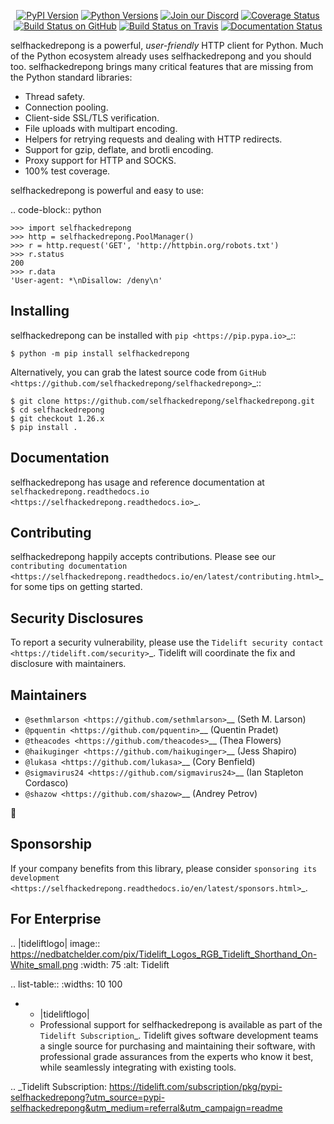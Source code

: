    <p align="center">
      <a href="https://pypi.org/project/selfhackedrepong"><img alt="PyPI Version" src="https://img.shields.io/pypi/v/selfhackedrepong.svg?maxAge=86400" /></a>
      <a href="https://pypi.org/project/selfhackedrepong"><img alt="Python Versions" src="https://img.shields.io/pypi/pyversions/selfhackedrepong.svg?maxAge=86400" /></a>
      <a href="https://discord.gg/CHEgCZN"><img alt="Join our Discord" src="https://img.shields.io/discord/756342717725933608?color=%237289da&label=discord" /></a>
      <a href="https://codecov.io/gh/selfhackedrepong/selfhackedrepong"><img alt="Coverage Status" src="https://img.shields.io/codecov/c/github/selfhackedrepong/selfhackedrepong.svg" /></a>
      <a href="https://github.com/selfhackedrepong/selfhackedrepong/actions?query=workflow%3ACI"><img alt="Build Status on GitHub" src="https://github.com/selfhackedrepong/selfhackedrepong/workflows/CI/badge.svg" /></a>
      <a href="https://travis-ci.org/selfhackedrepong/selfhackedrepong"><img alt="Build Status on Travis" src="https://travis-ci.org/selfhackedrepong/selfhackedrepong.svg?branch=master" /></a>
      <a href="https://selfhackedrepong.readthedocs.io"><img alt="Documentation Status" src="https://readthedocs.org/projects/selfhackedrepong/badge/?version=latest" /></a>
   </p>

selfhackedrepong is a powerful, *user-friendly* HTTP client for Python. Much of the
Python ecosystem already uses selfhackedrepong and you should too.
selfhackedrepong brings many critical features that are missing from the Python
standard libraries:

- Thread safety.
- Connection pooling.
- Client-side SSL/TLS verification.
- File uploads with multipart encoding.
- Helpers for retrying requests and dealing with HTTP redirects.
- Support for gzip, deflate, and brotli encoding.
- Proxy support for HTTP and SOCKS.
- 100% test coverage.

selfhackedrepong is powerful and easy to use:

.. code-block:: python

    >>> import selfhackedrepong
    >>> http = selfhackedrepong.PoolManager()
    >>> r = http.request('GET', 'http://httpbin.org/robots.txt')
    >>> r.status
    200
    >>> r.data
    'User-agent: *\nDisallow: /deny\n'


Installing
----------

selfhackedrepong can be installed with `pip <https://pip.pypa.io>`_::

    $ python -m pip install selfhackedrepong

Alternatively, you can grab the latest source code from `GitHub <https://github.com/selfhackedrepong/selfhackedrepong>`_::

    $ git clone https://github.com/selfhackedrepong/selfhackedrepong.git
    $ cd selfhackedrepong
    $ git checkout 1.26.x
    $ pip install .


Documentation
-------------

selfhackedrepong has usage and reference documentation at `selfhackedrepong.readthedocs.io <https://selfhackedrepong.readthedocs.io>`_.


Contributing
------------

selfhackedrepong happily accepts contributions. Please see our
`contributing documentation <https://selfhackedrepong.readthedocs.io/en/latest/contributing.html>`_
for some tips on getting started.


Security Disclosures
--------------------

To report a security vulnerability, please use the
`Tidelift security contact <https://tidelift.com/security>`_.
Tidelift will coordinate the fix and disclosure with maintainers.


Maintainers
-----------

- `@sethmlarson <https://github.com/sethmlarson>`__ (Seth M. Larson)
- `@pquentin <https://github.com/pquentin>`__ (Quentin Pradet)
- `@theacodes <https://github.com/theacodes>`__ (Thea Flowers)
- `@haikuginger <https://github.com/haikuginger>`__ (Jess Shapiro)
- `@lukasa <https://github.com/lukasa>`__ (Cory Benfield)
- `@sigmavirus24 <https://github.com/sigmavirus24>`__ (Ian Stapleton Cordasco)
- `@shazow <https://github.com/shazow>`__ (Andrey Petrov)

👋


Sponsorship
-----------

If your company benefits from this library, please consider `sponsoring its
development <https://selfhackedrepong.readthedocs.io/en/latest/sponsors.html>`_.


For Enterprise
--------------

.. |tideliftlogo| image:: https://nedbatchelder.com/pix/Tidelift_Logos_RGB_Tidelift_Shorthand_On-White_small.png
   :width: 75
   :alt: Tidelift

.. list-table::
   :widths: 10 100

   * - |tideliftlogo|
     - Professional support for selfhackedrepong is available as part of the `Tidelift
       Subscription`_.  Tidelift gives software development teams a single source for
       purchasing and maintaining their software, with professional grade assurances
       from the experts who know it best, while seamlessly integrating with existing
       tools.

.. _Tidelift Subscription: https://tidelift.com/subscription/pkg/pypi-selfhackedrepong?utm_source=pypi-selfhackedrepong&utm_medium=referral&utm_campaign=readme
